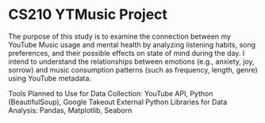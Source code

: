 # CS210 YTMusic Project
The purpose of this study is to examine the connection between my YouTube Music usage and mental health by analyzing listening habits, song preferences, and their possible effects on state of mind during the day. I intend to understand the relationships between emotions (e.g., anxiety, joy, sorrow) and music consumption patterns (such as frequency, length, genre) using YouTube metadata.

Tools Planned to Use for Data Collection: YouTube API, Python (BeautifulSoup), Google Takeout
External Python Libraries for Data Analysis: Pandas, Matplotlib, Seaborn
